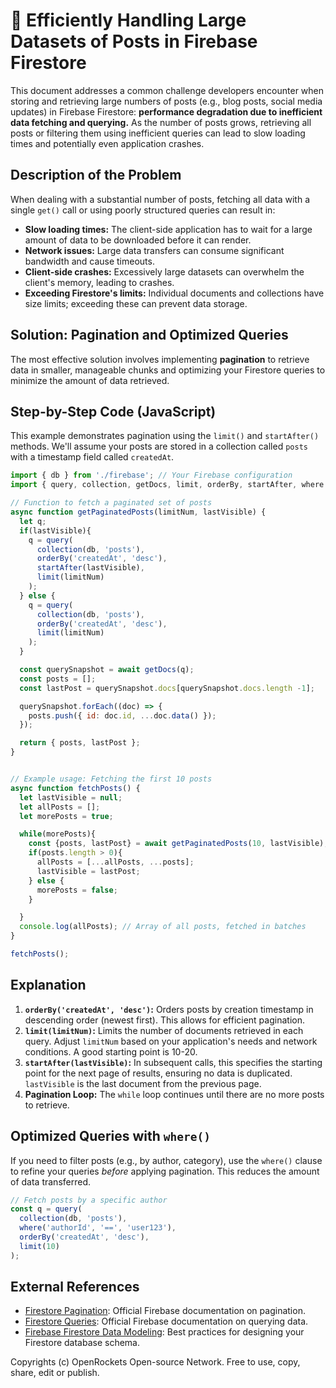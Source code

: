 # 🐞 Efficiently Handling Large Datasets of Posts in Firebase Firestore


This document addresses a common challenge developers encounter when storing and retrieving large numbers of posts (e.g., blog posts, social media updates) in Firebase Firestore: **performance degradation due to inefficient data fetching and querying.**  As the number of posts grows, retrieving all posts or filtering them using inefficient queries can lead to slow loading times and potentially even application crashes.


## Description of the Problem

When dealing with a substantial number of posts, fetching all data with a single `get()` call or using poorly structured queries can result in:

* **Slow loading times:** The client-side application has to wait for a large amount of data to be downloaded before it can render.
* **Network issues:**  Large data transfers can consume significant bandwidth and cause timeouts.
* **Client-side crashes:** Excessively large datasets can overwhelm the client's memory, leading to crashes.
* **Exceeding Firestore's limits:**  Individual documents and collections have size limits; exceeding these can prevent data storage.


## Solution: Pagination and Optimized Queries

The most effective solution involves implementing **pagination** to retrieve data in smaller, manageable chunks and optimizing your Firestore queries to minimize the amount of data retrieved.


## Step-by-Step Code (JavaScript)

This example demonstrates pagination using the `limit()` and `startAfter()` methods.  We'll assume your posts are stored in a collection called `posts` with a timestamp field called `createdAt`.

```javascript
import { db } from './firebase'; // Your Firebase configuration
import { query, collection, getDocs, limit, orderBy, startAfter, where } from "firebase/firestore";

// Function to fetch a paginated set of posts
async function getPaginatedPosts(limitNum, lastVisible) {
  let q;
  if(lastVisible){
    q = query(
      collection(db, 'posts'),
      orderBy('createdAt', 'desc'),
      startAfter(lastVisible),
      limit(limitNum)
    );
  } else {
    q = query(
      collection(db, 'posts'),
      orderBy('createdAt', 'desc'),
      limit(limitNum)
    );
  }

  const querySnapshot = await getDocs(q);
  const posts = [];
  const lastPost = querySnapshot.docs[querySnapshot.docs.length -1];

  querySnapshot.forEach((doc) => {
    posts.push({ id: doc.id, ...doc.data() });
  });

  return { posts, lastPost };
}


// Example usage: Fetching the first 10 posts
async function fetchPosts() {
  let lastVisible = null;
  let allPosts = [];
  let morePosts = true;

  while(morePosts){
    const {posts, lastPost} = await getPaginatedPosts(10, lastVisible);
    if(posts.length > 0){
      allPosts = [...allPosts, ...posts];
      lastVisible = lastPost;
    } else {
      morePosts = false;
    }

  }
  console.log(allPosts); // Array of all posts, fetched in batches
}

fetchPosts();
```


## Explanation

1. **`orderBy('createdAt', 'desc')`:**  Orders posts by creation timestamp in descending order (newest first). This allows for efficient pagination.
2. **`limit(limitNum)`:** Limits the number of documents retrieved in each query.  Adjust `limitNum` based on your application's needs and network conditions. A good starting point is 10-20.
3. **`startAfter(lastVisible)`:** In subsequent calls, this specifies the starting point for the next page of results, ensuring no data is duplicated. `lastVisible` is the last document from the previous page.
4. **Pagination Loop:** The `while` loop continues until there are no more posts to retrieve.


## Optimized Queries with `where()`

If you need to filter posts (e.g., by author, category), use the `where()` clause to refine your queries *before* applying pagination. This reduces the amount of data transferred.


```javascript
// Fetch posts by a specific author
const q = query(
  collection(db, 'posts'),
  where('authorId', '==', 'user123'),
  orderBy('createdAt', 'desc'),
  limit(10)
);
```

## External References

* [Firestore Pagination](https://firebase.google.com/docs/firestore/query-data/query-cursors#paginate_results): Official Firebase documentation on pagination.
* [Firestore Queries](https://firebase.google.com/docs/firestore/query-data/queries): Official Firebase documentation on querying data.
* [Firebase Firestore Data Modeling](https://firebase.google.com/docs/firestore/design-structure/data-modeling): Best practices for designing your Firestore database schema.


Copyrights (c) OpenRockets Open-source Network. Free to use, copy, share, edit or publish.

